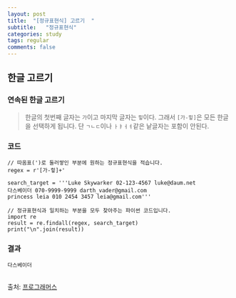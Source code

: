 ```yaml
---
layout: post
title:  "[정규표현식] 고르기  "
subtitle:   "정규표현식"
categories: study
tags: regular
comments: false
---
```


## 한글 고르기

### 연속된 한글 고르기

> 한글의 첫번째 글자는 ``가``이고 마지막 글자는 ``힣``이다.
그래서 ``[가-힣]``은 모든 한글을 선택하게 됩니다. 단 ``ㄱㄴㄷ``이나 ``ㅏㅑㅓㅕ``같은 낱글자는 포함이 안된다.

### 코드

```
// 따옴표(')로 둘러쌓인 부분에 원하는 정규표현식을 적습니다.
regex = r'[가-힣]+'

search_target = '''Luke Skywarker 02-123-4567 luke@daum.net
다스베이더 070-9999-9999 darth_vader@gmail.com
princess leia 010 2454 3457 leia@gmail.com'''

// 정규표현식과 일치하는 부분을 모두 찾아주는 파이썬 코드입니다.
import re
result = re.findall(regex, search_target)
print("\n".join(result))

```

### 결과

```
다스베이더
```

<br>
출처: <a href="https://programmers.co.kr/">프로그래머스</a>